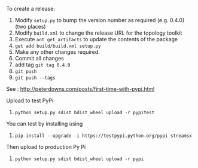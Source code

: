To create a release:

1. Modify `setup.py` to bump the version number as required (e.g. 0.4.0) (two places)
1. Modify `build.xml` to change the release URL for the topology toolkit
1. Execute `ant get_artifacts` to update the contents of the package
1. `get add build/build.xml setup.py`
1. Make any other changes required.
1. Commit all changes
1. add tag `git tag 0.4.0`
1. `git push`
1. `git push --tags`


See : http://peterdowns.com/posts/first-time-with-pypi.html

Upload to test PyPi

1. `python setup.py sdist bdist_wheel upload -r pypitest`

You can test by installing using

1. `pip install --upgrade -i https://testpypi.python.org/pypi streamsx`

Then upload to production Py Pi

1. `python setup.py sdist bdist_wheel upload -r pypi`
